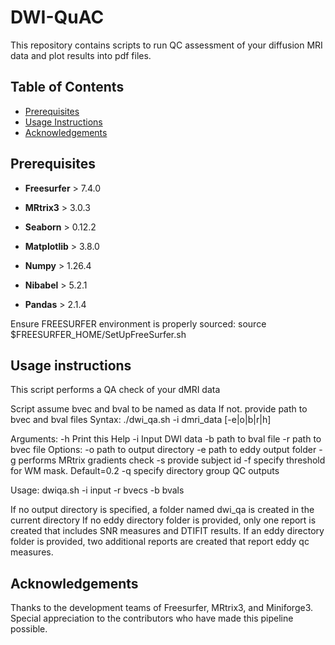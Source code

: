 # DWI-QuAC
This repository contains scripts to run QC assessment of your diffusion MRI data and plot results into pdf files. 

## Table of Contents

- [Prerequisites](#prerequisites)
- [Usage Instructions](#usage-instructions)
- [Acknowledgements](#acknowledgements)

## Prerequisites
- **Freesurfer** > 7.4.0  
- **MRtrix3** > 3.0.3 

- **Seaborn** > 0.12.2
- **Matplotlib** > 3.8.0
- **Numpy** > 1.26.4
- **Nibabel** > 5.2.1
- **Pandas** > 2.1.4

Ensure FREESURFER environment is properly sourced:
source $FREESURFER_HOME/SetUpFreeSurfer.sh

## Usage instructions

This script performs a QA check of your dMRI data

Script assume bvec and bval to be named as data
If not. provide path to bvec and bval files
Syntax: ./dwi_qa.sh -i dmri_data [-e|o|b|r|h]

Arguments:
-h   Print this Help
-i   Input DWI data
-b   path to bval file
-r   path to bvec file
Options:
-o   path to output directory
-e   path to eddy output folder
-g   performs MRtrix gradients check
-s   provide subject id
-f   specify threshold for WM mask. Default=0.2
-q	  specify directory group QC outputs

Usage: dwiqa.sh -i input -r bvecs -b bvals

If no output directory is specified, a folder named dwi_qa is created in the current directory
If no eddy directory folder is provided, only one report is created that includes SNR measures and DTIFIT results.
If an eddy directory folder is provided, two additional reports are created that report eddy qc measures.

## Acknowledgements
Thanks to the development teams of Freesurfer, MRtrix3, and Miniforge3.
Special appreciation to the contributors who have made this pipeline possible.
